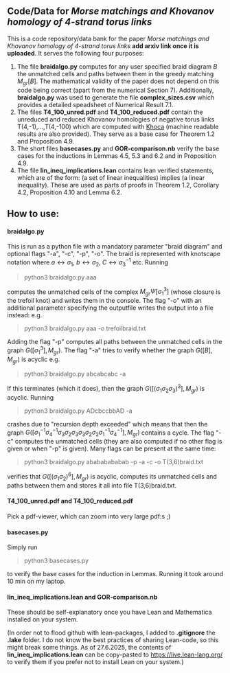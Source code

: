 ## Code/Data for *Morse matchings and Khovanov homology of 4-strand torus links*
This is a code repository/data bank for the paper *Morse matchings and Khovanov homology of 4-strand torus links* **add arxiv link once it is uploaded**. It serves the following four purposes: 
1. The file **braidalgo.py** computes for any user specified braid diagram $B$ the unmatched cells and paths between them in the greedy matching $M_{gr}[B]$. The mathematical validity of the paper does not depend on this code being correct (apart from the numerical Section 7). Additionally, **braidalgo.py** was used to generate the file **complex_sizes.csv** which provides a detailed speadsheet of Numerical Result 7.1. 
2. The files **T4_100_unred.pdf** and **T4_100_reduced.pdf** contain the unreduced and reduced Khovanov homologies of negative torus links T(4,-1),...,T(4,-100) which are computed with [Khoca](https://people.math.ethz.ch/~llewark/khoca.php) (machine readable results are also provided). They serve as a base case for Theorem 1.2 and Proposition 4.9.
3. The short files **basecases.py** and **GOR-comparison.nb** verify the base cases for the inductions in Lemmas 4.5, 5.3 and 6.2 and in Proposition 4.9.
4. The file **lin_ineq_implications.lean** contains lean verified statements, which are of the form: (a set of linear inequalities) implies (a linear inequality). These are used as parts of proofs in Theorem 1.2, Corollary 4.2, Proposition 4.10 and Lemma 6.2.

## How to use:
#### **braidalgo.py**
This is run as a python file with a mandatory parameter "braid diagram" and optional flags "-a", "-c", "-p", "-o". The braid is represented with knotscape notation where $a \leftrightarrow  \sigma_1$,  $b \leftrightarrow \sigma_2$,  $C \leftrightarrow \sigma_3^{-1}$ etc.  Running

> python3 braidalgo.py aaa

computes the unmatched cells of the complex $M_{gr}\Psi[\sigma_1^3]$ (whose closure is the trefoil knot) and writes them in the console. The flag "-o" with an additional parameter specifying the outputfile writes the output into a file instead: e.g.

> python3 braidalgo.py aaa -o trefoilbraid.txt

Adding the flag "-p" computes all paths between the unmatched cells in the graph $G([\sigma_1^3], M_{gr})$. The flag "-a" tries to verify whether the graph $G([B],M_{gr})$ is acyclic e.g.

> python3 braidalgo.py abcabcabc -a

If this terminates (which it does), then the graph $G([(\sigma_1\sigma_2\sigma_3)^3], M_{gr})$ is acyclic. Running

> python3 braidalgo.py ADcbccbbAD -a

crashes due to "recursion depth exceeded" which means that then the graph $G([\sigma_1^{-1} \sigma_4^{-1} \sigma_3 \sigma_2 \sigma_3 \sigma_3\sigma_2 \sigma_2 \sigma_1^{-1} \sigma_4^{-1}],M_{gr})$ contains a cycle. The flag "-c" computes the unmatched cells (they are also computed if no other flag is given or when "-p" is given). Many flags can be present at the same time: 

> python3 braidalgo.py abababababab -p -a -c -o T(3,6)braid.txt

verifies that $G([(\sigma_1\sigma_2)^6], M_{gr})$ is acyclic, computes its unmatched cells and paths between them and stores it all into file T(3,6)braid.txt.

#### **T4_100_unred.pdf** and **T4_100_reduced.pdf**
Pick a pdf-viewer, which can zoom into very large pdf:s ;) 

#### **basecases.py**
Simply run 

> python3 basecases.py

to verify the base cases for the induction in Lemmas. Running it took around 10 min on my laptop.

#### **lin_ineq_implications.lean** and **GOR-comparison.nb** 
These should be self-explanatory once you have Lean and Mathematica installed on your system. 

(In order not to flood github with lean-packages, I added to **.gitignore** the **.lake** folder. I do not know the best practices of sharing Lean-code, so this might break some things. As of 27.6.2025, the contents of **lin_ineq_implications.lean** can be copy-pasted to https://live.lean-lang.org/ to verify them if you prefer not to install Lean on your system.)
